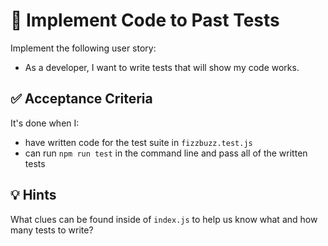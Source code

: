 #  📘 Implement Code to Past Tests

Implement the following user story:
* As a developer, I want to write tests that will show my code works.

## ✅ Acceptance Criteria

It's done when I:
* have written code for the test suite in `fizzbuzz.test.js`
* can run `npm run test` in the command line and pass all of the written tests

## 💡 Hints

What clues can be found inside of `index.js` to help us know what and how many tests to write?

